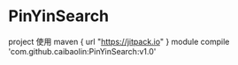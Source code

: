 # PinYinSearch


project 使用  maven { url "https://jitpack.io" }
module   compile 'com.github.caibaolin:PinYinSearch:v1.0'
